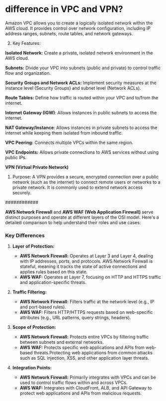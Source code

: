 # difference in VPC and VPN?

Amazon VPC allows you to create a logically isolated network within the AWS cloud. It provides control over network configuration, 
including IP address ranges, subnets, route tables, and network gateways.

2. Key Features:

**Isolated Network:** Create a private, isolated network environment in the AWS cloud.

**Subnets:** Divide your VPC into subnets (public and private) to control traffic flow and organization.

**Security Groups and Network ACLs:** Implement security measures at the instance level (Security Groups) and subnet level (Network ACLs).

**Route Tables:** Define how traffic is routed within your VPC and to/from the internet.

**Internet Gateway (IGW)**: Allows instances in public subnets to access the internet.

**NAT Gateway/Instance**: Allows instances in private subnets to access the internet while keeping them isolated from inbound traffic.

**VPC Peering:** Connects multiple VPCs within the same region.

**VPC Endpoints:** Allows private connections to AWS services without using public IPs.



**VPN (Virtual Private Network)**
1. Purpose: A VPN provides a secure, encrypted connection over a public network (such as the internet) to connect remote users
  or networks to a private network. It is commonly used to extend network access securely.


############

**AWS Network Firewall** and **AWS WAF (Web Application Firewall)** serve distinct purposes and operate at different layers of the OSI model. Here's a detailed comparison to help understand their roles and use cases:


### Key Differences

1. **Layer of Protection:**
   - **AWS Network Firewall:** Operates at Layer 3 and Layer 4, dealing with IP addresses, ports, and protocols.
       AWS Network Firewall is stateful, meaning it tracks the state of active connections and applies rules based on this state.
   - **AWS WAF:** Operates at Layer 7, focusing on HTTP and HTTPS traffic and application-specific threats.
     

2. **Traffic Filtering:**
   - **AWS Network Firewall:** Filters traffic at the network level (e.g., IP and port-based rules).
   - **AWS WAF:** Filters HTTP/HTTPS requests based on web-specific attributes (e.g., URL patterns, query strings, headers).

3. **Scope of Protection:**
   - **AWS Network Firewall:** Protects entire VPCs by filtering traffic between subnets and external networks.
   - **AWS WAF:** Protects specific web applications and APIs from web-based threats.Protecting web applications from common attacks such as SQL injection, XSS, and other application layer threats.

4. **Integration Points:**
   - **AWS Network Firewall:** Primarily integrates with VPCs and can be used to control traffic flows within and across VPCs.
   - **AWS WAF:** Integrates with CloudFront, ALB, and API Gateway to protect web applications and APIs from malicious requests.





